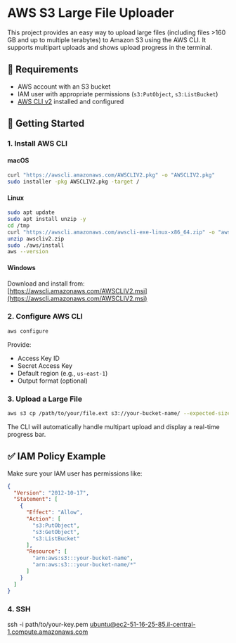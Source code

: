 # AWS S3 Large File Uploader

This project provides an easy way to upload large files (including files >160 GB and up to multiple terabytes) to Amazon S3 using the AWS CLI. It supports multipart uploads and shows upload progress in the terminal.

## 🔧 Requirements

- AWS account with an S3 bucket
- IAM user with appropriate permissions (`s3:PutObject`, `s3:ListBucket`)
- [AWS CLI v2](https://docs.aws.amazon.com/cli/latest/userguide/install-cliv2.html) installed and configured

## 🚀 Getting Started

### 1. Install AWS CLI

#### macOS
```bash
curl "https://awscli.amazonaws.com/AWSCLIV2.pkg" -o "AWSCLIV2.pkg"
sudo installer -pkg AWSCLIV2.pkg -target /
```
#### Linux
```bash
sudo apt update
sudo apt install unzip -y
cd /tmp
curl "https://awscli.amazonaws.com/awscli-exe-linux-x86_64.zip" -o "awscliv2.zip"
unzip awscliv2.zip
sudo ./aws/install
aws --version
```

#### Windows
Download and install from:  
[https://awscli.amazonaws.com/AWSCLIV2.msi](https://awscli.amazonaws.com/AWSCLIV2.msi)

### 2. Configure AWS CLI

```bash
aws configure
```

Provide:
- Access Key ID
- Secret Access Key
- Default region (e.g., `us-east-1`)
- Output format (optional)

### 3. Upload a Large File

```bash
aws s3 cp /path/to/your/file.ext s3://your-bucket-name/ --expected-size 2TB
```

The CLI will automatically handle multipart upload and display a real-time progress bar.

## ✅ IAM Policy Example

Make sure your IAM user has permissions like:

```json
{
  "Version": "2012-10-17",
  "Statement": [
    {
      "Effect": "Allow",
      "Action": [
        "s3:PutObject",
        "s3:GetObject",
        "s3:ListBucket"
      ],
      "Resource": [
        "arn:aws:s3:::your-bucket-name",
        "arn:aws:s3:::your-bucket-name/*"
      ]
    }
  ]
}
```
### 4. SSH
ssh -i path/to/your-key.pem ubuntu@ec2-51-16-25-85.il-central-1.compute.amazonaws.com
